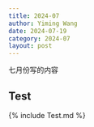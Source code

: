```yaml
---
title: 2024-07
author: Yiming Wang
date: 2024-07-19
category: 2024-07
layout: post
---
```


七月份写的内容

## Test

{% include Test.md %}
